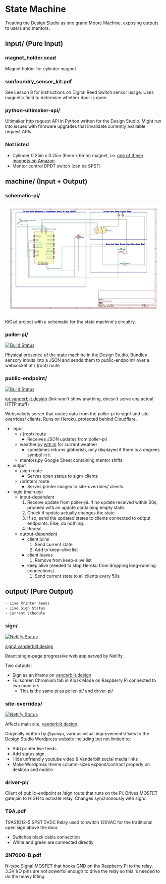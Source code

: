 # State Machine
Treating the Design Studio as one grand Moore Machine, exposing outputs to users and mentors.

## input/ (Pure Input)

### magnet_holder.scad

Magnet holder for cylinder magnet

### sunfoundry_sensor_kit.pdf

See Lesson 8 for instructions on Digital Reed Switch sensor usage. Uses magnetic field to determine whether door is open.

### python-ultimaker-api/

Ultimaker http request API in Python written for the Design Studio. Might run into issues with firmware upgrades that invalidate currently available request APIs.

### Not listed

- Cylinder 0.25in x 0.25in (6mm x 6mm) magnet, i.e. [one of these magnets on Amazon](https://www.amazon.com/Personalized-Multi-Use-Whiteboard-Magnetic-Refrigerators/dp/B075PMPKKJ/ref=sr_1_1?keywords=magnet+6x6mm&qid=1568170105&s=gateway&sr=8-1)
- Mentor control DPDT switch (can be SPST)

## machine/ (Input + Output)

### schematic-pi/

![Schematic of I/O circuitry](./machine/schematic-pi/image.png)

KiCad project with a schematic for the state machine's circuitry.

### poller-pi/ 

[![Build Status](https://travis-ci.org/vanderbilt-design-studio/poller-pi.svg?branch=master)](https://travis-ci.org/vanderbilt-design-studio/poller-pi)

Physical presence of the state machine in the Design Studio. Bundles sensory inputs into a JSON and sends them to public-endpoint/ over a websocket at / (root) route


### public-endpoint/

[![Build Status](https://travis-ci.org/vanderbilt-design-studio/public-endpoint.svg?branch=master)](https://travis-ci.org/vanderbilt-design-studio/public-endpoint)

[iot.vanderbilt.design](iot.vanderblit.design) (link won't show anything, doesn't serve any actual HTTP stuff)

Websockets server that routes data from the poller-pi to sign/ and site-overrides/ clients. Runs on Heroku, protected behind Cloudflare.

- input
	- / (root) route
		- Receives JSON updates from poller-pi/ 
	- weather.py [wttr.in](https://wttr.in) for current weather
		- sometimes returns gibberish, only displayed if there is a degrees symbol in it
	- mentors.py Google Sheet containing mentor shifts
- output
	- /sign route
		- Serves open status to sign/ clients
	- /printers route
		- Serves printer images to site-overrides/ clients
- logic (main.py)
	- input-dependent
		1. Receive update from poller-pi. If no update received within 30s, proceed with an update containing empty state.
		1. Check if update actually changes the state.
		1. If so, send the updated states to clients connected to output endpoints. Else, do nothing.
		1. Repeat
	- output-dependent
		- client joins
			1. Send current state
			1. Add to keep-alive list
		- client leaves
			1. Remove from keep-alive list
		- keep alive (needed to stop Heroku from dropping long-running connections)
			1. Send current state to all clients every 50s

## output/ (Pure Output)

	- Live Printer Feeds
	- Live Sign Status
	- Current Schedule

### sign/

[![Netlify Status](https://api.netlify.com/api/v1/badges/caaae3d8-1fec-49e2-97a5-d355f44e7612/deploy-status)](https://app.netlify.com/sites/design-studio-sign/deploys)

[sign2.vanderbilt.design](https://sign2.vanderbilt.design)

React single-page progressive web app served by Netlify.

Two outputs:

- Sign as an iframe on [vanderbilt.design](https://vanderbilt.design)
- Fullscreen Chromium tab in Kiosk Mode on Raspberry Pi connected to two monitors
	- This is the same pi as poller-pi/ and driver-pi/

### site-overrides/

[![Netlify Status](https://api.netlify.com/api/v1/badges/45a69088-96ff-417e-a9e0-fc1842e004ea/deploy-status)](https://app.netlify.com/sites/design-studio/deploys)

Affects main site, [vanderbilt.design](https://vanderbilt.design).

Originally written by @yunyu, various visual improvements/fixes to the Design Studio Wordpress website including but not limited to:

- Add printer live feeds
- Add status sign
- Hide unfriendly youtube video & Vanderbilt social media links
- Make Wordpress theme column-sizes expand/contract properly on desktop and mobile

### driver-pi/

Client of public-endpoint at /sign route that runs on the Pi. Drives MOSFET gate pin to HIGH to activate relay. Changes synchronously with sign/.

### T9A.pdf

T9AS1D12-5 SPST 5VDC Relay used to switch 120VAC for the traditional open sign above the door. 

- Switches black cable connection
- White and green are connected directly

### 2N7000-D.pdf

N-type Signal MOSFET that hooks GND on the Raspberry Pi to the relay. 3.3V I/O pins are not powerful enough to drive the relay so this is needed to do the heavy lifting.
